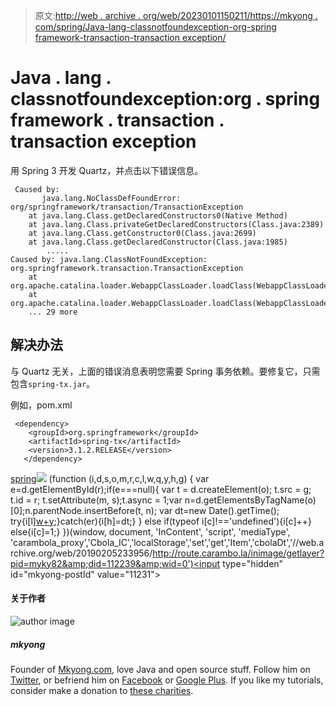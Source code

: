 > 原文:[http://web . archive . org/web/20230101150211/https://mkyong . com/spring/Java-lang-classnotfoundexception-org-spring framework-transaction-transaction exception/](http://web.archive.org/web/20230101150211/https://mkyong.com/spring/java-lang-classnotfoundexception-org-springframework-transaction-transactionexception/)

# Java . lang . classnotfoundexception:org . spring framework . transaction . transaction exception

用 Spring 3 开发 Quartz，并点击以下错误信息。

```
 Caused by: 
       java.lang.NoClassDefFoundError: org/springframework/transaction/TransactionException
	at java.lang.Class.getDeclaredConstructors0(Native Method)
	at java.lang.Class.privateGetDeclaredConstructors(Class.java:2389)
	at java.lang.Class.getConstructor0(Class.java:2699)
	at java.lang.Class.getDeclaredConstructor(Class.java:1985)
        .....
Caused by: java.lang.ClassNotFoundException: org.springframework.transaction.TransactionException
	at org.apache.catalina.loader.WebappClassLoader.loadClass(WebappClassLoader.java:1711)
	at org.apache.catalina.loader.WebappClassLoader.loadClass(WebappClassLoader.java:1556)
	... 29 more 
```

## 解决办法

与 Quartz 无关，上面的错误消息表明您需要 Spring 事务依赖。要修复它，只需包含`spring-tx.jar`。

例如，pom.xml

```
 <dependency>
	<groupId>org.springframework</groupId>
	<artifactId>spring-tx</artifactId>
	<version>3.1.2.RELEASE</version>
   </dependency> 
```

[spring](http://web.archive.org/web/20190205233956/http://www.mkyong.com/tag/spring/)![](../Images/36571df22b9bbedce6b2ed920193d0a1.png) (function (i,d,s,o,m,r,c,l,w,q,y,h,g) { var e=d.getElementById(r);if(e===null){ var t = d.createElement(o); t.src = g; t.id = r; t.setAttribute(m, s);t.async = 1;var n=d.getElementsByTagName(o)[0];n.parentNode.insertBefore(t, n); var dt=new Date().getTime(); try{i[l][w+y](h,i[l][q+y](h)+'&amp;'+dt);}catch(er){i[h]=dt;} } else if(typeof i[c]!=='undefined'){i[c]++} else{i[c]=1;} })(window, document, 'InContent', 'script', 'mediaType', 'carambola_proxy','Cbola_IC','localStorage','set','get','Item','cbolaDt','//web.archive.org/web/20190205233956/http://route.carambo.la/inimage/getlayer?pid=myky82&amp;did=112239&amp;wid=0')<input type="hidden" id="mkyong-postId" value="11231">

#### 关于作者

![author image](../Images/1465f08ce451a265fb48b213da48dfee.png)

##### mkyong

Founder of [Mkyong.com](http://web.archive.org/web/20190205233956/http://mkyong.com/), love Java and open source stuff. Follow him on [Twitter](http://web.archive.org/web/20190205233956/https://twitter.com/mkyong), or befriend him on [Facebook](http://web.archive.org/web/20190205233956/http://www.facebook.com/java.tutorial) or [Google Plus](http://web.archive.org/web/20190205233956/https://plus.google.com/110948163568945735692?rel=author). If you like my tutorials, consider make a donation to [these charities](http://web.archive.org/web/20190205233956/http://www.mkyong.com/blog/donate-to-charity/).